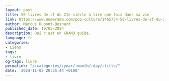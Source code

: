 ```yaml
---
layout: post
title: 50 livres de sf du 21e siècle à lire une fois dans sa vie
link: https://www.numerama.com/pop-culture/1465734-50-livres-de-sf-du-21e-siecle-a-lire-une-fois-dans-sa-vie.html
author: Marcus Dupont-Besnard
published_date: 19/05/2024
description: Oui c'est un GRAND guide.
language: fr
categories:
- Liens
tags:
- livre
og-tags: livre
permalink: "/:categories/:year/:month/:day/:title/"
date: '2024-11-05 20:55:44 +0100'
---
```

